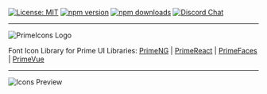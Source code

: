 [![License: MIT](https://img.shields.io/badge/License-MIT-yellow.svg)](https://opensource.org/licenses/MIT)
[![npm version](https://badge.fury.io/js/primeicons.svg)](https://badge.fury.io/js/primeicons)
[![npm downloads](https://img.shields.io/npm/dm/primeicons.svg)](https://www.npmjs.com/package/primeicons)
[![Discord Chat](https://img.shields.io/discord/557940238991753223.svg?color=7289da&label=chat&logo=discord)](https://discord.gg/gzKFYnpmCY)

---

![PrimeIcons Logo](https://www.primefaces.org/wp-content/uploads/2018/07/primeicons-logo.svg "PrimeIcons")

Font Icon Library for Prime UI Libraries: [PrimeNG](https://www.primeng.org/icons/) | [PrimeReact](https://www.primereact.org/icons/) | [PrimeFaces](https://primefaces.org/showcase/icons.xhtml) | [PrimeVue](https://primevue.org/icons) 

---

![Icons Preview](https://www.primefaces.org/wp-content/uploads/2022/09/primeicons-6-0-list.png "PrimeIcons")
